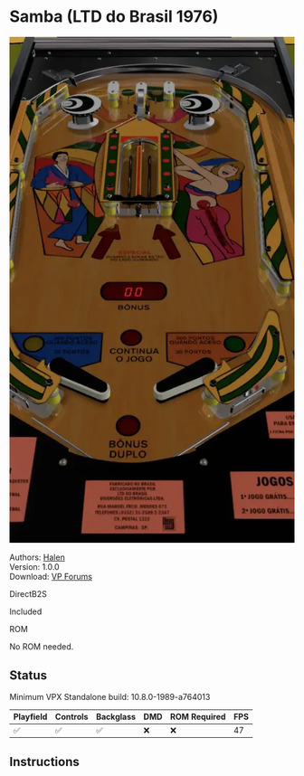 # Samba (LTD do Brasil 1976)

![Table Preview](../../images/vpx-samba.webp)
                 
Authors: [Halen](https://www.vpforums.org/index.php?showuser=74)  
Version: 1.0.0  
Download: [VP Forums](https://www.vpforums.org/index.php?app=downloads&showfile=18628)

DirectB2S

Included

ROM

No ROM needed.

## Status 

Minimum VPX Standalone build: 10.8.0-1989-a764013

| Playfield | Controls | Backglass | DMD | ROM Required | FPS | 
|-----------|----------|-----------|-----|--------------|-----|
| :white_check_mark: | :white_check_mark: | :white_check_mark: | :x: | :x: | 47 |

## Instructions


